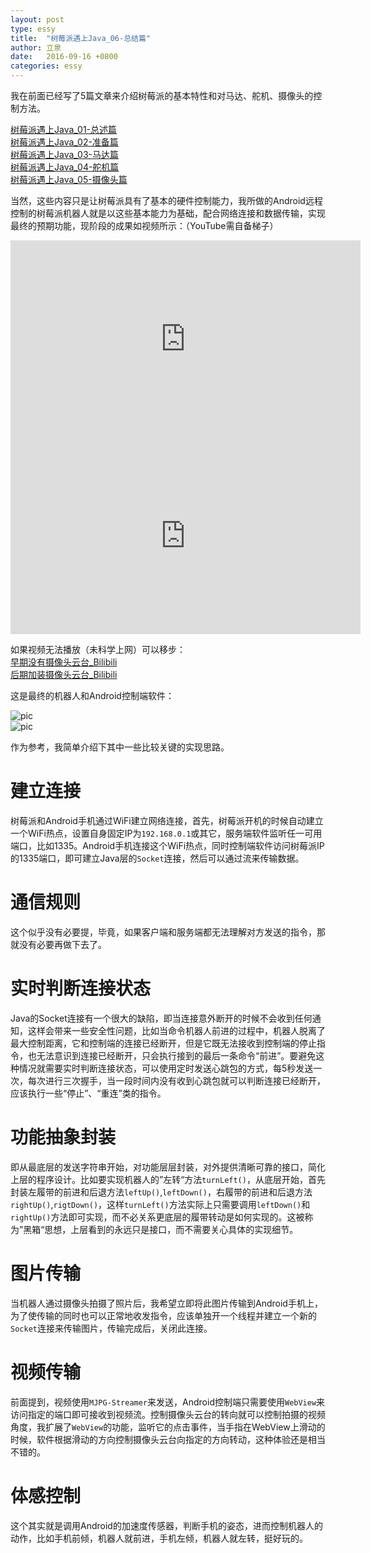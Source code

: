 ```yaml
---
layout: post
type: essy
title:  "树莓派遇上Java_06-总结篇"
author: 立泉
date:   2016-09-16 +0800
categories: essy
---
```


我在前面已经写了5篇文章来介绍树莓派的基本特性和对马达、舵机、摄像头的控制方法。

[树莓派遇上Java_01-总述篇](https://apqx.me/essy/2016/09/11/%E6%A0%91%E8%8E%93%E6%B4%BE%E9%81%87%E4%B8%8AJava_01-%E6%80%BB%E8%BF%B0%E7%AF%87.html)   
[树莓派遇上Java_02-准备篇](https://apqx.me/essy/2016/09/11/%E6%A0%91%E8%8E%93%E6%B4%BE%E9%81%87%E4%B8%8AJava_02-%E5%87%86%E5%A4%87%E7%AF%87.html)   
[树莓派遇上Java_03-马达篇](https://apqx.me/essy/2016/09/12/%E6%A0%91%E8%8E%93%E6%B4%BE%E9%81%87%E4%B8%8AJava_03-%E9%A9%AC%E8%BE%BE%E7%AF%87.html)   
[树莓派遇上Java_04-舵机篇](https://apqx.me/essy/2016/09/14/%E6%A0%91%E8%8E%93%E6%B4%BE%E9%81%87%E4%B8%8AJava_04-%E8%88%B5%E6%9C%BA%E7%AF%87.html)   
[树莓派遇上Java_05-摄像头篇](https://apqx.me/essy/2016/09/15/%E6%A0%91%E8%8E%93%E6%B4%BE%E9%81%87%E4%B8%8AJava_05-%E6%91%84%E5%83%8F%E5%A4%B4%E7%AF%87.html)   

当然，这些内容只是让树莓派具有了基本的硬件控制能力，我所做的Android远程控制的树莓派机器人就是以这些基本能力为基础，配合网络连接和数据传输，实现最终的预期功能，现阶段的成果如视频所示：（YouTube需自备梯子）

<div class="video-container">
    <iframe width="560" height="315" src="https://www.youtube.com/embed/BAO-kUrUXHE" frameborder="0" allow="autoplay; encrypted-media"
                    allowfullscreen></iframe>
</div>

<div class="video-container">
    <iframe width="560" height="315" src="https://www.youtube.com/embed/12PzVuJvgvw" frameborder="0" allow="autoplay; encrypted-media"
                    allowfullscreen></iframe>
</div>

如果视频无法播放（未科学上网）可以移步：  
[早期没有摄像头云台_Bilibili](https://www.bilibili.com/video/av7220639/?p=1)   
[后期加装摄像头云台_Bilibili](https://www.bilibili.com/video/av7220639/?p=2)

这是最终的机器人和Android控制端软件：

<div class="row">
    <div class="col s8">
        <img class="materialboxed responsive-img" src="https://apqx.oss-cn-hangzhou.aliyuncs.com/blog/pic/pi_robot_02.jpg" alt="pic">
    </div>
    <div class="col s4">
        <img class="materialboxed responsive-img" src="https://apqx.oss-cn-hangzhou.aliyuncs.com/blog/pic/pi_controller.png" alt="pic">
    </div>
</div>

作为参考，我简单介绍下其中一些比较关键的实现思路。

# 建立连接

树莓派和Android手机通过WiFi建立网络连接，首先，树莓派开机的时候自动建立一个WiFi热点，设置自身固定IP为`192.168.0.1`或其它，服务端软件监听任一可用端口，比如1335。Android手机连接这个WiFi热点，同时控制端软件访问树莓派IP的1335端口，即可建立Java层的`Socket`连接，然后可以通过流来传输数据。

# 通信规则

这个似乎没有必要提，毕竟，如果客户端和服务端都无法理解对方发送的指令，那就没有必要再做下去了。

# 实时判断连接状态

Java的Socket连接有一个很大的缺陷，即当连接意外断开的时候不会收到任何通知，这样会带来一些安全性问题，比如当命令机器人前进的过程中，机器人脱离了最大控制距离，它和控制端的连接已经断开，但是它既无法接收到控制端的停止指令，也无法意识到连接已经断开，只会执行接到的最后一条命令“前进”。要避免这种情况就需要实时判断连接状态，可以使用定时发送心跳包的方式，每5秒发送一次，每次进行三次握手，当一段时间内没有收到心跳包就可以判断连接已经断开，应该执行一些“停止”、“重连”类的指令。

# 功能抽象封装

即从最底层的发送字符串开始，对功能层层封装，对外提供清晰可靠的接口，简化上层的程序设计。比如要实现机器人的”左转“方法`turnLeft()`，从底层开始，首先封装左履带的前进和后退方法`leftUp()`,`leftDown()`，右履带的前进和后退方法`rightUp()`,`rigtDown()`，这样`turnLeft()`方法实际上只需要调用`leftDown()`和`rightUp()`方法即可实现，而不必关系更底层的履带转动是如何实现的。这被称为”黑箱“思想，上层看到的永远只是接口，而不需要关心具体的实现细节。

# 图片传输

当机器人通过摄像头拍摄了照片后，我希望立即将此图片传输到Android手机上，为了使传输的同时也可以正常地收发指令，应该单独开一个线程并建立一个新的`Socket`连接来传输图片，传输完成后，关闭此连接。

# 视频传输

前面提到，视频使用`MJPG-Streamer`来发送，Android控制端只需要使用`WebView`来访问指定的端口即可接收到视频流。控制摄像头云台的转向就可以控制拍摄的视频角度，我扩展了`WebView`的功能，监听它的点击事件，当手指在WebView上滑动的时候，软件根据滑动的方向控制摄像头云台向指定的方向转动，这种体验还是相当不错的。

# 体感控制

这个其实就是调用Android的加速度传感器，判断手机的姿态，进而控制机器人的动作，比如手机前倾，机器人就前进，手机左倾，机器人就左转，挺好玩的。